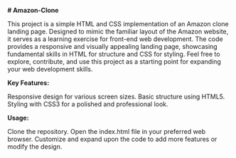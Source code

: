**# Amazon-Clone**

This project is a simple HTML and CSS implementation of an Amazon clone landing page. Designed to mimic the familiar layout of the Amazon website, it serves as a learning exercise for front-end web development. The code provides a responsive and visually appealing landing page, showcasing fundamental skills in HTML for structure and CSS for styling. Feel free to explore, contribute, and use this project as a starting point for expanding your web development skills.

**Key Features:**

Responsive design for various screen sizes.
Basic structure using HTML5.
Styling with CSS3 for a polished and professional look.

**Usage:**

Clone the repository.
Open the index.html file in your preferred web browser.
Customize and expand upon the code to add more features or modify the design.
